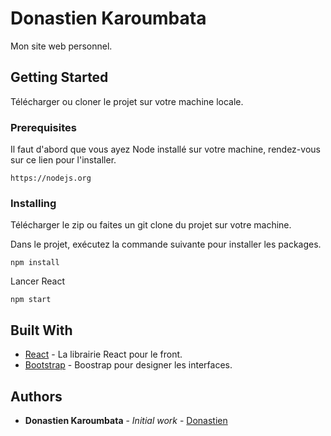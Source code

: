 # Donastien Karoumbata

Mon site web personnel.

## Getting Started

Télécharger ou cloner le projet sur votre machine locale.

### Prerequisites

Il faut d'abord que vous ayez Node installé sur votre machine, rendez-vous sur ce lien pour l'installer.

```
https://nodejs.org
```

### Installing

Télécharger le zip ou faites un git clone du projet sur votre machine.

Dans le projet, exécutez la commande suivante pour installer les packages.

```
npm install
```

Lancer React

```
npm start
```

## Built With

* [React](https://fr.reactjs.org/) - La librairie React pour le front.
* [Bootstrap](https://getbootstrap.com/) - Boostrap pour designer les interfaces.

## Authors

* **Donastien Karoumbata** - *Initial work* - [Donastien](https://github.com/donastien)




